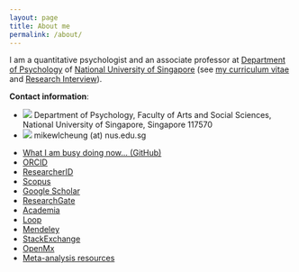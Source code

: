 ```yaml
---
layout: page
title: About me
permalink: /about/
---
```


I am a quantitative psychologist and an associate professor at [Department of Psychology](http://www.fas.nus.edu.sg/psy/) of [National University of Singapore](http://www.nus.edu.sg/) (see [my curriculum vitae](https://dl.dropbox.com/u/25182759/mike_CV.pdf) and [Research Interview](http://www.fas.nus.edu.sg/research/aermikecheung.html)).

**Contact information**:

* ![](../images/note.gif) Department of Psychology, Faculty of Arts and Social Sciences, National University of Singapore, Singapore 117570
* ![](../images/mailbox.gif) mikewlcheung (at) nus.edu.sg
-   [What I am busy doing now&#x2026; (GitHub)](http://mikewlcheung.github.io/)
-   [ORCID](http://orcid.org/0000-0003-0113-0758)
-   [ResearcherID](http://www.researcherid.com/rid/B-9914-2008)
-   [Scopus](https://www.scopus.com/authid/detail.uri?authorId=7201897549)
-   [Google Scholar](http://scholar.google.com.sg/citations?user=kuTjTlsAAAAJ)
-   [ResearchGate](https://www.researchgate.net/profile/Mike_Cheung2)
-   [Academia](http://nus.academia.edu/MikeCheung)
-   [Loop](http://loop.frontiersin.org/people/8270/overview)
-   [Mendeley](http://www.mendeley.com/profiles/mike-w-l-cheung/)
-   [StackExchange](http://stats.stackexchange.com/users/25367/mike-cheung)
-   [OpenMx](http://openmx.psyc.virginia.edu/users/mike-cheung/track)
-   [Meta-analysis resources](http://meta-analysis.ning.com/profile/MikeCheung)
